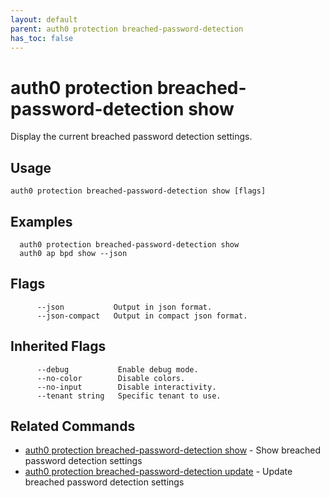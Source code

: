 ```yaml
---
layout: default
parent: auth0 protection breached-password-detection
has_toc: false
---
```

# auth0 protection breached-password-detection show

Display the current breached password detection settings.

## Usage
```
auth0 protection breached-password-detection show [flags]
```

## Examples

```
  auth0 protection breached-password-detection show
  auth0 ap bpd show --json
```


## Flags

```
      --json           Output in json format.
      --json-compact   Output in compact json format.
```


## Inherited Flags

```
      --debug           Enable debug mode.
      --no-color        Disable colors.
      --no-input        Disable interactivity.
      --tenant string   Specific tenant to use.
```


## Related Commands

- [auth0 protection breached-password-detection show](auth0_protection_breached-password-detection_show.md) - Show breached password detection settings
- [auth0 protection breached-password-detection update](auth0_protection_breached-password-detection_update.md) - Update breached password detection settings



